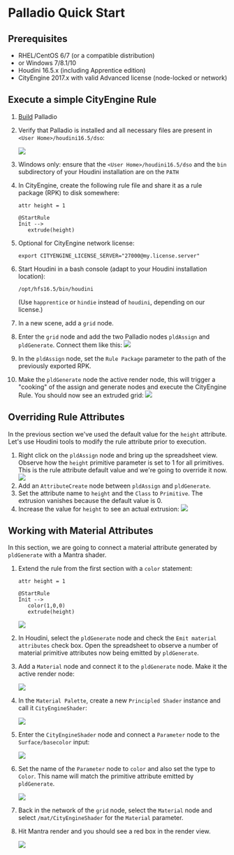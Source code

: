 # Palladio Quick Start

## Prerequisites
* RHEL/CentOS 6/7 (or a compatible distribution)
* or Windows 7/8.1/10
* Houdini 16.5.x (including Apprentice edition)
* CityEngine 2017.x with valid Advanced license (node-locked or network)

## Execute a simple CityEngine Rule

1. [Build](build.md) Palladio
1. Verify that Palladio is installed and all necessary files are present in ``<User Home>/houdini16.5/dso``:

    ![](img/installation01.png)
    
1. Windows only: ensure that the ``<User Home>/houdini16.5/dso`` and the `bin` subdirectory of your Houdini installation are on the `PATH`
1. In CityEngine, create the following rule file and share it as a rule package (RPK) to disk somewhere:
   ```
   attr height = 1
   
   @StartRule
   Init -->
      extrude(height)
   ```
1. Optional for CityEngine network license:
    ```
    export CITYENGINE_LICENSE_SERVER="27000@my.license.server"
    ```
1. Start Houdini in a bash console (adapt to your Houdini installation location):
    ```
    /opt/hfs16.5/bin/houdini
    ```
    (Use ``happrentice`` or ``hindie`` instead of ``houdini``, depending on our license.)
1. In a new scene, add a ``grid`` node.
1. Enter the ``grid`` node and add the two Palladio nodes ``pldAssign`` and ``pldGenerate``. Connect them like this: ![](img/extrude01.png)
1. In the ``pldAssign`` node, set the ``Rule Package`` parameter to the path of the previously exported RPK.
1. Make the ``pldGenerate`` node the active render node, this will trigger a "cooking" of the assign and generate nodes and execute the CityEngine Rule. You should now see an extruded grid: ![](img/extrude02.png)

## Overriding Rule Attributes

In the previous section we've used the default value for the ``height`` attribute. Let's use Houdini tools to modify the rule attribute prior to execution.

1. Right click on the ``pldAssign`` node and bring up the spreadsheet view. Observe how the ``height`` primitive parameter is set to 1 for all primitives. This is the rule attribute default value and we're going to override it now. ![](img/attribute01.png)
1. Add an ``AttributeCreate`` node between ``pldAssign`` and ``pldGenerate``.
1. Set the attribute name to ``height`` and the ``Class`` to ``Primitive``. The extrusion vanishes because the default value is 0.
1. Increase the value for ``height`` to see an actual extrusion: ![](img/attribute02.png)

## Working with Material Attributes

In this section, we are going to connect a material attribute generated by ``pldGenerate`` with a Mantra shader.

1. Extend the rule from the first section with a ``color`` statement:
    ```
    attr height = 1

    @StartRule
    Init -->
       color(1,0,0)
       extrude(height)
    ```
    ![](img/materials01.png) 
1. In Houdini, select the ``pldGenerate`` node and check the ``Emit material attributes`` check box. Open the spreadsheet to observe a number of material primitive attributes now being emitted by ``pldGenerate``.
1. Add a ``Material`` node and connect it to the ``pldGenerate`` node. Make it the active render node:
    
    ![](img/materials02.png)
1. In the ``Material Palette``, create a new ``Principled Shader`` instance and call it ``CityEngineShader``:

    ![](img/materials03.png)
1. Enter the ``CityEngineShader`` node and connect a ``Parameter`` node to the ``Surface/basecolor`` input:

    ![](img/materials04.png) 

1. Set the name of the ``Parameter`` node to ``color`` and also set the type to ``Color``. This name will match the primitive attribute emitted by ``pldGenerate``.

    ![](img/materials05.png)

1. Back in the network of the ``grid`` node, select the ``Material`` node and select ``/mat/CityEngineShader`` for the ``Material`` parameter.

1. Hit Mantra render and you should see a red box in the render view.

    ![](img/materials06.png)
